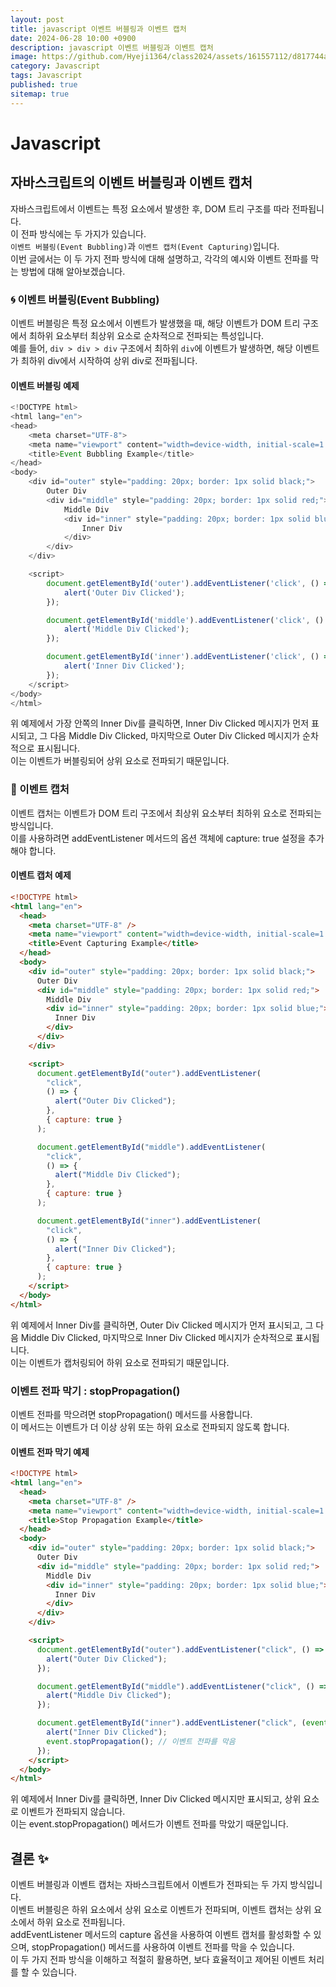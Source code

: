```yaml
---
layout: post
title: javascript 이벤트 버블링과 이벤트 캡처
date: 2024-06-28 10:00 +0900
description: javascript 이벤트 버블링과 이벤트 캡처
image: https://github.com/Hyeji1364/class2024/assets/161557112/d817744a-9d22-4d92-a9c8-aafc9026990b
category: Javascript
tags: Javascript
published: true
sitemap: true
---
```


# Javascript

## 자바스크립트의 이벤트 버블링과 이벤트 캡처

자바스크립트에서 이벤트는 특정 요소에서 발생한 후, DOM 트리 구조를 따라 전파됩니다. <br>
이 전파 방식에는 두 가지가 있습니다.<br>
`이벤트 버블링(Event Bubbling)`과 `이벤트 캡처(Event Capturing)`입니다. <br>
이번 글에서는 이 두 가지 전파 방식에 대해 설명하고, 각각의 예시와 이벤트 전파를 막는 방법에 대해 알아보겠습니다.

### 🌀 이벤트 버블링(Event Bubbling)

이벤트 버블링은 특정 요소에서 이벤트가 발생했을 때, 해당 이벤트가 DOM 트리 구조에서 최하위 요소부터 최상위 요소로 순차적으로 전파되는 특성입니다. <br>
예를 들어, `div > div > div` 구조에서 최하위 `div`에 이벤트가 발생하면, 해당 이벤트가 최하위 div에서 시작하여 상위 div로 전파됩니다.
<br>

#### 이벤트 버블링 예제

```javascript
<!DOCTYPE html>
<html lang="en">
<head>
    <meta charset="UTF-8">
    <meta name="viewport" content="width=device-width, initial-scale=1.0">
    <title>Event Bubbling Example</title>
</head>
<body>
    <div id="outer" style="padding: 20px; border: 1px solid black;">
        Outer Div
        <div id="middle" style="padding: 20px; border: 1px solid red;">
            Middle Div
            <div id="inner" style="padding: 20px; border: 1px solid blue;">
                Inner Div
            </div>
        </div>
    </div>

    <script>
        document.getElementById('outer').addEventListener('click', () => {
            alert('Outer Div Clicked');
        });

        document.getElementById('middle').addEventListener('click', () => {
            alert('Middle Div Clicked');
        });

        document.getElementById('inner').addEventListener('click', () => {
            alert('Inner Div Clicked');
        });
    </script>
</body>
</html>
```

위 예제에서 가장 안쪽의 Inner Div를 클릭하면, Inner Div Clicked 메시지가 먼저 표시되고, 그 다음 Middle Div Clicked, 마지막으로 Outer Div Clicked 메시지가 순차적으로 표시됩니다. <br>
이는 이벤트가 버블링되어 상위 요소로 전파되기 때문입니다.
<br>

### 📸 이벤트 캡처

이벤트 캡처는 이벤트가 DOM 트리 구조에서 최상위 요소부터 최하위 요소로 전파되는 방식입니다. <br>
이를 사용하려면 addEventListener 메서드의 옵션 객체에 capture: true 설정을 추가해야 합니다.
<br>

#### 이벤트 캡처 예제

```html
<!DOCTYPE html>
<html lang="en">
  <head>
    <meta charset="UTF-8" />
    <meta name="viewport" content="width=device-width, initial-scale=1.0" />
    <title>Event Capturing Example</title>
  </head>
  <body>
    <div id="outer" style="padding: 20px; border: 1px solid black;">
      Outer Div
      <div id="middle" style="padding: 20px; border: 1px solid red;">
        Middle Div
        <div id="inner" style="padding: 20px; border: 1px solid blue;">
          Inner Div
        </div>
      </div>
    </div>

    <script>
      document.getElementById("outer").addEventListener(
        "click",
        () => {
          alert("Outer Div Clicked");
        },
        { capture: true }
      );

      document.getElementById("middle").addEventListener(
        "click",
        () => {
          alert("Middle Div Clicked");
        },
        { capture: true }
      );

      document.getElementById("inner").addEventListener(
        "click",
        () => {
          alert("Inner Div Clicked");
        },
        { capture: true }
      );
    </script>
  </body>
</html>
```

위 예제에서 Inner Div를 클릭하면, Outer Div Clicked 메시지가 먼저 표시되고, 그 다음 Middle Div Clicked, 마지막으로 Inner Div Clicked 메시지가 순차적으로 표시됩니다. <br>
이는 이벤트가 캡처링되어 하위 요소로 전파되기 때문입니다.
<br>

### 이벤트 전파 막기 : stopPropagation()

이벤트 전파를 막으려면 stopPropagation() 메서드를 사용합니다. <br>
이 메서드는 이벤트가 더 이상 상위 또는 하위 요소로 전파되지 않도록 합니다.

#### 이벤트 전파 막기 예제

```html
<!DOCTYPE html>
<html lang="en">
  <head>
    <meta charset="UTF-8" />
    <meta name="viewport" content="width=device-width, initial-scale=1.0" />
    <title>Stop Propagation Example</title>
  </head>
  <body>
    <div id="outer" style="padding: 20px; border: 1px solid black;">
      Outer Div
      <div id="middle" style="padding: 20px; border: 1px solid red;">
        Middle Div
        <div id="inner" style="padding: 20px; border: 1px solid blue;">
          Inner Div
        </div>
      </div>
    </div>

    <script>
      document.getElementById("outer").addEventListener("click", () => {
        alert("Outer Div Clicked");
      });

      document.getElementById("middle").addEventListener("click", () => {
        alert("Middle Div Clicked");
      });

      document.getElementById("inner").addEventListener("click", (event) => {
        alert("Inner Div Clicked");
        event.stopPropagation(); // 이벤트 전파를 막음
      });
    </script>
  </body>
</html>
```

위 예제에서 Inner Div를 클릭하면, Inner Div Clicked 메시지만 표시되고, 상위 요소로 이벤트가 전파되지 않습니다. <br>
이는 event.stopPropagation() 메서드가 이벤트 전파를 막았기 때문입니다.
<br>

## 결론 ✨

이벤트 버블링과 이벤트 캡처는 자바스크립트에서 이벤트가 전파되는 두 가지 방식입니다. <br>
이벤트 버블링은 하위 요소에서 상위 요소로 이벤트가 전파되며, 이벤트 캡처는 상위 요소에서 하위 요소로 전파됩니다. <br>
addEventListener 메서드의 capture 옵션을 사용하여 이벤트 캡처를 활성화할 수 있으며, stopPropagation() 메서드를 사용하여 이벤트 전파를 막을 수 있습니다. <br>
이 두 가지 전파 방식을 이해하고 적절히 활용하면, 보다 효율적이고 제어된 이벤트 처리를 할 수 있습니다.
